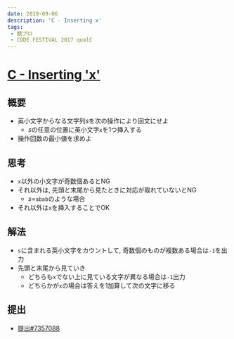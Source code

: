 ```yaml
---
date: 2019-09-06
description: 'C - Inserting x'
tags:
 - 競プロ
 - CODE FESTIVAL 2017 qualC
---
```


# [C - Inserting 'x'](https://atcoder.jp/contests/code-festival-2017-qualc/tasks/code_festival_2017_qualc_c)

## 概要
 - 英小文字からなる文字列$s$を次の操作により回文にせよ
   - $s$の任意の位置に英小文字`x`を1つ挿入する
 - 操作回数の最小値を求めよ

## 思考
 - `x`以外の小文字が奇数個あるとNG
 - それ以外は, 先頭と末尾から見たときに対応が取れていないとNG
   - $s$=`abab`のような場合
 - それ以外は`x`を挿入することでOK

## 解法
 - `s`に含まれる英小文字をカウントして, 奇数個のものが複数ある場合は`-1`を出力
 - 先頭と末尾から見ていき
   - どちらも`x`でない上に見ている文字が異なる場合は`-1`出力
   - どちらかが`x`の場合は答えを1加算して次の文字に移る

## 提出
 - [提出#7357088](https://atcoder.jp/contests/code-festival-2017-qualc/submissions/7357088)